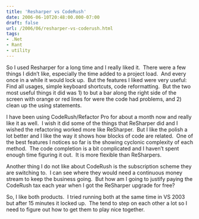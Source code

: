 ```yaml
---
title: 'Resharper vs CodeRush'
date: 2006-06-10T20:48:00.000-07:00
draft: false
url: /2006/06/resharper-vs-coderush.html
tags: 
- .Net
- Rant
- utility
---
```


So I used Resharper for a long time and I really liked it.  There were a few things I didn’t like, especially the time added to a project load.  And every once in a while it would lock up.  But the features I liked were very useful: Find all usages, simple keyboard shortcuts, code reformatting.  But the two most useful things it did was 1) to but a bar along the right side of the screen with orange or red lines for were the code had problems, and 2) clean up the using statements.

I have been using CodeRush/Refactor Pro for about a month now and really like it as well.  I wish it did some of the things that ReSharper did and I wished the refactoring worked more like ReSharper.  But I like the polish a lot better and I like the way it shows how blocks of code are related.  One of the best features I notices so far is the showing cyclonic complexity of each method.  The code completion is a bit complicated and I haven’t spent enough time figuring it out.  It is more flexible than ReSharpers.

Another thing I do not like about CodeRush is the subscription scheme they are switching to.  I can see where they would need a continuous money stream to keep the business going.  But how am I going to justify paying the CodeRush tax each year when I got the ReSharper upgrade for free?

So, I like both products.  I tried running both at the same time in VS 2003 but after 15 minutes it locked up.  The tend to step on each other a lot so I need to figure out how to get them to play nice together.